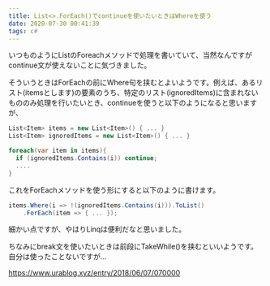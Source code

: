 ```yaml
---
title: List<>.ForEach()でcontinueを使いたいときはWhereを使う
date: 2020-07-30 00:41:39
tags: c#
---
```


いつものようにListのForeachメソッドで処理を書いていて、当然なんですがcontinue文が使えないことに気づきました。  

そういうときはForEachの前にWhere句を挟むとよいようです。例えば、あるリスト(itemsとします)の要素のうち、特定のリスト(ignoredItems)に含まれないもののみ処理を行いたいとき、continueを使うと以下のようになると思いますが、

```c#
List<Item> items = new List<Item>() { ... }
List<Item> ignoredItems = new List<Item>() { ... }

foreach(var item in items){
  if (ignoredItems.Contains(i)) continue;
  ....
}
```

これをForEachメソッドを使う形にすると以下のように書けます。

```c#
items.Where(i => !(ignoredItems.Contains(i))).ToList()
    .ForEach(item => { ... });
```

細かい点ですが、やはりLinqは便利だなと思いました。

ちなみにbreak文を使いたいときは前段にTakeWhile()を挟むといいようです。自分は使ったことないですが…

https://www.urablog.xyz/entry/2018/06/07/070000
